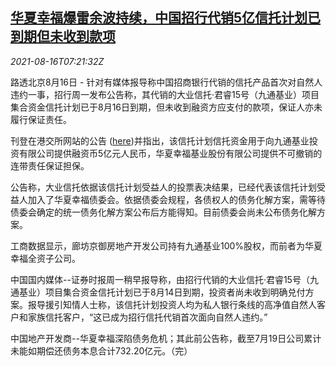 <!--1629099062000-->
[华夏幸福爆雷余波持续，中国招行代销5亿信托计划已到期但未收到款项](https://cn.reuters.com/article/china-fortune-cmb-trust-default-0816-idCNKBS2FH0NK)
------

<div><i>2021-08-16T07:21:32Z</i></div><p>路透北京8月16日 - 针对有媒体报导称中国招商银行代销的信托产品首次对自然人违约一事，招行周一发布公告称，其代销的大业信托·君睿15号（九通基业）项目集合资金信托计划已于8月16日到期，但未收到融资方应支付的款项，保证人亦未履行保证责任。 </p><p>刊登在港交所网站的公告 (<a href="https://www1.hkexnews.hk/listedco/listconews/sehk/2021/0816/2021081600253_c.pdf">here</a>)并指出，该信托计划信托资金用于向九通基业投资有限公司提供融资币5亿元人民币，华夏幸福基业股份有限公司提供不可撤销的连带责任保证担保。 </p><p>公告称，大业信托依据该信托计划受益人的投票表决结果，已经代表该信托计划受益人加入了华夏幸福债委会。依据债委会规程，各债权人的债务化解方案，需等待债委会确定的统一债务化解方案公布后方能得知。目前债委会尚未公布债务化解方案。</p><p>工商数据显示，廊坊京御房地产开发公司持有九通基业100%股权，而前者为华夏幸福全资子公司。</p><p>中国国内媒体--证券时报周一稍早报导称，由招行代销的大业信托·君睿15号（九通基业）项目集合资金信托计划已于8月14日到期，投资者尚未收到明确兑付方案。报导援引知情人士称，该信托计划投资人均为私人银行条线的高净值自然人客户和家族信托客户，“这已成为招行信托代销首次面向自然人违约。”</p><p>中国地产开发商--华夏幸福深陷债务危机；其此前公告称，截至7月19日公司累计未能如期偿还债务本息合计732.20亿元。（完）</p>
